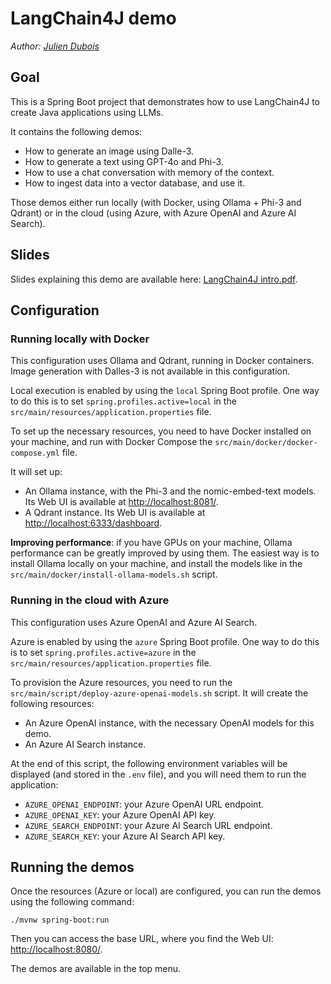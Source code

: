 # LangChain4J demo

_Author: [Julien Dubois](https://www.julien-dubois.com)_

## Goal

This is a Spring Boot project that demonstrates how to use LangChain4J to create Java applications using LLMs.

It contains the following demos:

- How to generate an image using Dalle-3.
- How to generate a text using GPT-4o and Phi-3.
- How to use a chat conversation with memory of the context.
- How to ingest data into a vector database, and use it.

Those demos either run locally (with Docker, using Ollama + Phi-3 and Qdrant) or in the cloud (using Azure, with Azure OpenAI and Azure AI Search).

## Slides

Slides explaining this demo are available here: [LangChain4J intro.pdf](LangChain4J%20intro.pdf).

## Configuration

### Running locally with Docker

This configuration uses Ollama and Qdrant, running in Docker containers. Image generation with Dalles-3 is not available in this configuration.

Local execution is enabled by using the `local` Spring Boot profile.
One way to do this is to set `spring.profiles.active=local` in the `src/main/resources/application.properties` file.

To set up the necessary resources, you need to have Docker installed on your machine, and run with Docker Compose the `src/main/docker/docker-compose.yml` file.

It will set up:

- An Ollama instance, with the Phi-3 and the nomic-embed-text models. Its Web UI is available at [http://localhost:8081/](http://localhost:8081/).
- A Qdrant instance. Its Web UI is available at [http://localhost:6333/dashboard](http://localhost:6333/dashboard).

__Improving performance__: if you have GPUs on your machine, Ollama performance can be greatly improved by using them. The easiest way is to install Ollama locally on your machine, and install the
models like in the `src/main/docker/install-ollama-models.sh` script.

### Running in the cloud with Azure

This configuration uses Azure OpenAI and Azure AI Search.

Azure is enabled by using the `azure` Spring Boot profile.
One way to do this is to set `spring.profiles.active=azure` in the `src/main/resources/application.properties` file.

To provision the Azure resources, you need to run the `src/main/script/deploy-azure-openai-models.sh` script. It will create the following resources:

- An Azure OpenAI instance, with the necessary OpenAI models for this demo.
- An Azure AI Search instance.

At the end of this script, the following environment variables will be displayed (and stored in the `.env` file), and you will need them to run the application:
- `AZURE_OPENAI_ENDPOINT`: your Azure OpenAI URL endpoint.
- `AZURE_OPENAI_KEY`: your Azure OpenAI API key.
- `AZURE_SEARCH_ENDPOINT`: your Azure AI Search URL endpoint.
- `AZURE_SEARCH_KEY`: your Azure AI Search API key.

## Running the demos

Once the resources (Azure or local) are configured, you can run the demos using the following command:

```shell
./mvnw spring-boot:run
```

Then you can access the base URL, where you find the Web UI: [http://localhost:8080/](http://localhost:8080/).

The demos are available in the top menu.
